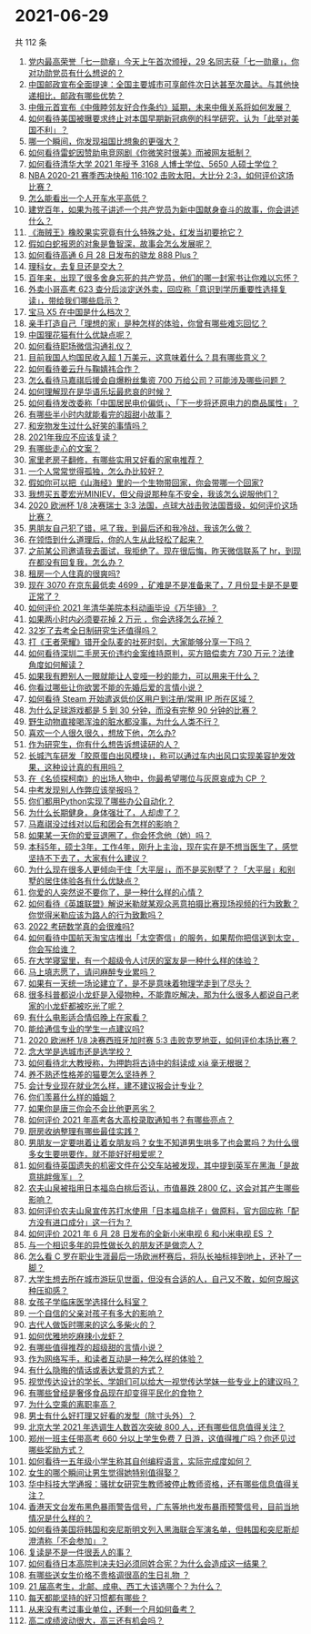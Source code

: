 # 2021-06-29

共 112 条

<!-- BEGIN -->
<!-- 最后更新时间 Tue Jun 29 2021 15:02:56 GMT+0800 (China Standard Time) -->

1. [党内最高荣誉「七一勋章」今天上午首次颁授，29
   名同志获「七一勋章」，你对功勋党员有什么想说的？](https://www.zhihu.com/question/468683456)
2. [中国邮政宣布全面提速：全国主要城市可享邮件次日达甚至次晨达。与其他快递相比，邮政有哪些优势？](https://www.zhihu.com/question/468495605)
3. [中俄元首宣布《中俄睦邻友好合作条约》延期，未来中俄关系将如何发展？](https://www.zhihu.com/question/468541198)
4. [如何看待美国被曝要求终止对本国早期新冠病例的科学研究，认为「此举对美国不利」？](https://www.zhihu.com/question/468627372)
5. [哪一个瞬间，你发现祖国比想象的更强大？](https://www.zhihu.com/question/446190780)
6. [如何看待雷蛇因赞助电竞网剧《你微笑时很美》而被网友抵制？](https://www.zhihu.com/question/468432056)
7. [如何看待清华大学 2021 年授予 3168 人博士学位、5650
   人硕士学位？](https://www.zhihu.com/question/468084761)
8. [NBA 2020-21 赛季西决快船 116:102 击败太阳，大比分
   2:3，如何评价这场比赛？](https://www.zhihu.com/question/468676872)
9. [怎么能看出一个人开车水平高低？](https://www.zhihu.com/question/390627646)
10. [建党百年，如果为孩子讲述一个共产党员为新中国献身奋斗的故事，你会讲述什么？](https://www.zhihu.com/question/467167508)
11. [《海贼王》橡胶果实究竟有什么特殊之处，红发当初要抢它？](https://www.zhihu.com/question/467132666)
12. [假如白蛇报恩的对象是鲁智深，故事会怎么发展呢？](https://www.zhihu.com/question/466621316)
13. [如何看待高通 6 月 28 日发布的骁龙 888 Plus？](https://www.zhihu.com/question/468554670)
14. [理科女，去复旦还是交大？](https://www.zhihu.com/question/467187752)
15. [百年来，出现了很多舍身忘死的共产党员，他们的哪一封家书让你难以忘怀？](https://www.zhihu.com/question/460072405)
16. [外卖小哥高考 623
    查分后淡定送外卖，回应称「意识到学历重要性选择复读」，带给我们哪些启示？](https://www.zhihu.com/question/468210688)
17. [宝马 X5 在中国是什么档次？](https://www.zhihu.com/question/458266368)
18. [亲手打造自己「理想的家」是种怎样的体验，你曾有哪些难忘回忆？](https://www.zhihu.com/question/463830280)
19. [中国狸花猫有什么优缺点呢？](https://www.zhihu.com/question/49379992)
20. [如何看待职场微信沟通礼仪？](https://www.zhihu.com/question/467777965)
21. [目前我国人均国民收入超 1 万美元，这意味着什么？具有哪些意义？](https://www.zhihu.com/question/468450279)
22. [如何看待姜云升与鞠婧祎合作？](https://www.zhihu.com/question/468558229)
23. [怎么看待马嘉祺后援会自爆粉丝集资 700
    万给公司？可能涉及哪些问题？](https://www.zhihu.com/question/468354788)
24. [如何理解现在是华语乐坛最悲哀的时候？](https://www.zhihu.com/question/358590192)
25. [如何看待发改委称「中国居民电价偏低」、「下一步将还原电力的商品属性」？](https://www.zhihu.com/question/468425398)
26. [有哪些半小时内就能看完的超甜小故事？](https://www.zhihu.com/question/443425789)
27. [和宠物发生过什么好笑的事情吗？](https://www.zhihu.com/question/465343581)
28. [2021年我应不应该复读？](https://www.zhihu.com/question/466781572)
29. [有哪些走心的文案？](https://www.zhihu.com/question/462263149)
30. [家里老房子翻修，有哪些实用又好看的家电推荐？](https://www.zhihu.com/question/451819896)
31. [一个人常常觉得孤独，怎么办比较好？](https://www.zhihu.com/question/466216274)
32. [假如你可以把《山海经》里的一个生物带回家，你会带哪一个回家?](https://www.zhihu.com/question/430567730)
33. [我想买五菱宏光MINIEV，但父母说那种车不安全，我该怎么说服他们？](https://www.zhihu.com/question/414846696)
34. [2020 欧洲杯 1/8 决赛瑞士 3:3
    法国，点球大战击败法国晋级，如何评价这场比赛？](https://www.zhihu.com/question/468661462)
35. [男朋友自己犯了错，吼了我，到最后还和我冷战，我该怎么做？](https://www.zhihu.com/question/309645402)
36. [在领悟到什么道理后，你的人生从此轻松了起来？](https://www.zhihu.com/question/467881890)
37. [之前某公司邀请我去面试，我拒绝了。现在很后悔，昨天微信联系了
    hr，到现在都没有回复我，怎么办？](https://www.zhihu.com/question/458631006)
38. [租房一个人住真的很爽吗?](https://www.zhihu.com/question/438872326)
39. [现在 3070 在京东最低卖 4699 ，矿难是不是准备来了，7
    月份显卡是不是要正常了？](https://www.zhihu.com/question/467075661)
40. [如何评价 2021 年清华美院本科动画毕设《万华镜》？](https://www.zhihu.com/question/468063157)
41. [如果两小时内必须要花掉 2 万元 ，你会选择怎么花掉？](https://www.zhihu.com/question/467133296)
42. [32岁了去考全日制研究生还值得吗？](https://www.zhihu.com/question/451229926)
43. [打《王者荣耀》错开全队麦的社死时刻，大家能够分享一下吗？](https://www.zhihu.com/question/467240578)
44. [如何看待深圳二手房天价违约金案维持原判，买方赔偿卖方 730
    万元？法律角度如何解读？](https://www.zhihu.com/question/467970031)
45. [如果我有瞪别人一眼就能让人变哑一秒的能力，可以用来干什么？](https://www.zhihu.com/question/467119229)
46. [你看过哪些让你欲罢不能的先婚后爱的言情小说？](https://www.zhihu.com/question/346921290)
47. [如何看待 Steam 开始遣返低价区用户到注册/常用 IP
    所在区域？](https://www.zhihu.com/question/468158380)
48. [为什么足球游戏都是 5 到 30 分钟，而没有完整 90
    分钟的比赛？](https://www.zhihu.com/question/24892260)
49. [野生动物直接喝浑浊的脏水都没事，为什么人类不行？](https://www.zhihu.com/question/467873816)
50. [喜欢一个人很久很久，想放下他，怎么办?](https://www.zhihu.com/question/466116686)
51. [作为研究生，你有什么想告诉想读研的人？](https://www.zhihu.com/question/36447117)
52. [长城汽车研发「胶原蛋白出风模块」，称可以通过车内出风口实现美容护发效果，这种设计真的有用吗？](https://www.zhihu.com/question/468453344)
53. [在《名侦探柯南》的出场人物中，你最希望哪位与灰原哀成为 CP ？](https://www.zhihu.com/question/466616308)
54. [中考发现别人作弊应该举报吗？](https://www.zhihu.com/question/466400208)
55. [你们都用Python实现了哪些办公自动化？](https://www.zhihu.com/question/441361902)
56. [为什么长期健身，身体强壮了，人却虚了？](https://www.zhihu.com/question/466730886)
57. [马嘉祺没过线对以后和团会有怎样的影响？](https://www.zhihu.com/question/467894496)
58. [如果某一天你的爱豆退圈了，你会怀念他（她）吗？](https://www.zhihu.com/question/442531619)
59. [本科5年，硕士3年，工作4年，刚升上主治，现在实在是不想当医生了，感觉坚持不下去了，大家有什么建议？](https://www.zhihu.com/question/466417334)
60. [为什么现在很多人更倾向于住「大平层」，而不是买别墅了？「大平层」和别墅的居住体验各有什么优缺点？](https://www.zhihu.com/question/457661420)
61. [你爱的人突然说不要你了，是一种什么样的心情？](https://www.zhihu.com/question/282403633)
62. [如何看待《英雄联盟》解说米勒就某观众恶意拍摄比赛现场视频的行为致歉？你觉得米勒应该为路人的行为致歉吗？](https://www.zhihu.com/question/468282086)
63. [2022 考研数学真的会很难吗?](https://www.zhihu.com/question/443533627)
64. [如何看待中国航天淘宝店推出「太空寄信」的服务，如果帮你把信送到太空，你会写给谁？](https://www.zhihu.com/question/468406722)
65. [在大学寝室里，有一个超级令人讨厌的室友是一种什么样的体验？](https://www.zhihu.com/question/47757922)
66. [马上填志愿了，请问麻醉专业累吗？](https://www.zhihu.com/question/467605351)
67. [如果有一天统一场论建立了，是不是意味着物理学走到了尽头？](https://www.zhihu.com/question/464871344)
68. [很多科普都说小龙虾是入侵物种，不能靠吃解决，那为什么很多人都说自己老家的小龙虾都被吃光了呢？](https://www.zhihu.com/question/467101168)
69. [有什么电影适合情侣晚上在家看？](https://www.zhihu.com/question/358887778)
70. [能给通信专业的学生一点建议吗?](https://www.zhihu.com/question/457152857)
71. [2020 欧洲杯 1/8 决赛西班牙加时赛 5:3
    击败克罗地亚，如何评价本场比赛？](https://www.zhihu.com/question/468516547)
72. [念大学是选城市还是选学校？](https://www.zhihu.com/question/47876709)
73. [如何看待北大教授称，为押韵将古诗中的斜读成 xiá 毫无根据？](https://www.zhihu.com/question/467044478)
74. [养不熟还性格差的猫要怎么坚持养？](https://www.zhihu.com/question/466457143)
75. [会计专业现在就业怎么样，建不建议报会计专业？](https://www.zhihu.com/question/333753646)
76. [你们羡慕什么样的婚姻？](https://www.zhihu.com/question/405234460)
77. [如果你是唐三你会不会比他更恶劣？](https://www.zhihu.com/question/467290587)
78. [如何评价 2021 年高考各大高校录取通知书？有哪些亮点？](https://www.zhihu.com/question/467432403)
79. [厨房收纳整理有哪些最佳实践？](https://www.zhihu.com/question/28173025)
80. [男朋友一定要哄着让着女朋友吗？女生不知道男生哄多了也会累吗？为什么很多女生要哄要作，就不能好好相爱呢？](https://www.zhihu.com/question/466945653)
81. [如何看待英国遗失的机密文件在公交车站被发现，其中提到英军在黑海「是故意挑衅俄军」？](https://www.zhihu.com/question/468251265)
82. [农夫山泉被指用日本福岛白桃后否认，市值暴跌 2800
    亿，这会对其产生哪些影响？](https://www.zhihu.com/question/468449453)
83. [如何评价农夫山泉宣传苏打水使用「日本福岛桃子」做原料，官方回应称「配方没有进口成分」这一行为？](https://www.zhihu.com/question/467945115)
84. [如何评价 2021 年 6 月 28 日发布的全新小米电视 6 和小米电视 ES
    ？](https://www.zhihu.com/question/468473231)
85. [与一个相识多年的异性做长久的朋友还是做恋人？](https://www.zhihu.com/question/304508082)
86. [怎么看 C
    罗在职业生涯最后一场欧洲杯赛后，将队长袖标摔到地上，还补了一脚？](https://www.zhihu.com/question/468365808)
87. [大学生想去所在城市游玩见世面，但没有合适的人，自己又不敢，如何克服这种压抑感？](https://www.zhihu.com/question/463867001)
88. [女孩子学临床医学选择什么科室？](https://www.zhihu.com/question/457985759)
89. [一个自信的父亲对孩子有多大的影响？](https://www.zhihu.com/question/445063546)
90. [古代人做饭时哪来的这么多柴火的？](https://www.zhihu.com/question/51912831)
91. [如何优雅地吃麻辣小龙虾？](https://www.zhihu.com/question/31736204)
92. [有哪些值得推荐的超级甜的言情小说？](https://www.zhihu.com/question/386431503)
93. [作为网络写手，和读者互动是一种怎么样的体验？](https://www.zhihu.com/question/35051308)
94. [有什么隐晦的情话或表达爱意的方式？](https://www.zhihu.com/question/44085751)
95. [视觉传达设计的学长、学姐们可以给大一视觉传达学妹一些专业上的建议吗？](https://www.zhihu.com/question/394176760)
96. [有哪些曾经是奢侈食品现在却变得平民化的食物？](https://www.zhihu.com/question/466302067)
97. [为什么空乘的离职率高？](https://www.zhihu.com/question/311186930)
98. [男士有什么好打理又好看的发型（除寸头外）？](https://www.zhihu.com/question/34812534)
99. [北京大学 2021 年选调生人数首次突破 800
    人，还有哪些信息值得关注？](https://www.zhihu.com/question/468234668)
100. [郑州一班主任带高考 660 分以上学生免费 7
     日游，这值得推广吗？你还见过哪些奖励方式？](https://www.zhihu.com/question/467485052)
101. [如何看待一五年级小学生称其自创编程语言，实际完成度如何？](https://www.zhihu.com/question/466502198)
102. [女生的哪个瞬间让男生觉得她特别值得娶？](https://www.zhihu.com/question/278741502)
103. [华中科技大学通报：骚扰女研究生教师被停止教师资格，还有哪些信息值得关注？](https://www.zhihu.com/question/467613984)
104. [香港天文台发布黑色暴雨警告信号，广东等地也发布暴雨预警信号，目前当地情况是什么样的？](https://www.zhihu.com/question/468396807)
105. [如何看待美国将韩国和突尼斯明文列入黑海联合军演名单，但韩国和突尼斯却澄清称「不会参加」？](https://www.zhihu.com/question/466996002)
106. [复读是不是一件很丢人的事？](https://www.zhihu.com/question/467097025)
107. [如何看待日本高院判决夫妇必须同姓合宪？为什么会造成这一结果？](https://www.zhihu.com/question/467013995)
108. [有哪些送女生价格不贵格调很高的生日礼物 ？](https://www.zhihu.com/question/277831030)
109. [21 届高考生，北邮、成电、西工大该选哪个？为什么？](https://www.zhihu.com/question/467539471)
110. [每天都能坚持的好习惯都有哪些？](https://www.zhihu.com/question/465309453)
111. [从来没有考过事业单位，还剩一个月如何备考？](https://www.zhihu.com/question/351990894)
112. [高二成绩波动很大，高三还有机会吗？](https://www.zhihu.com/question/458288304)

<!-- END -->

